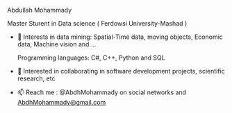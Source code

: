 Abdullah Mohammady

Master Sturent in Data science ( Ferdowsi University-Mashad )

- 👀 Interests in data mining: Spatial-Time data, moving objects, Economic data, Machine vision and ...

    Programming languages: C#, C++, Python and SQL

- 💞️ Interested in collaborating in software development projects, scientific research, etc
- 📫 Reach me : @AbdhMohammady on social networks and AbdhMohammady@gmail.com

<!---
AbdhMohammady/AbdhMohammady is a ✨ special ✨ repository because its `README.md` (this file) appears on your GitHub profile.
You can click the Preview link to take a look at your changes.
--->
